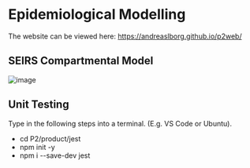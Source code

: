 # Epidemiological Modelling
The website can be viewed here: https://andreaslborg.github.io/p2web/

## SEIRS Compartmental Model
![image](https://user-images.githubusercontent.com/72602768/119241619-222fb480-bb58-11eb-9177-ada74715dcfb.png)


## Unit Testing
Type in the following steps into a terminal. (E.g. VS Code or Ubuntu).
* cd P2/product/jest
* npm init -y
* npm i --save-dev jest

